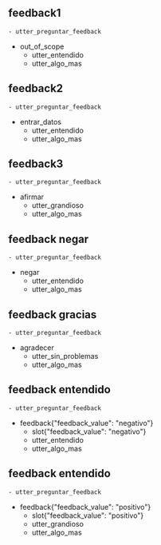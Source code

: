 ## feedback1
    - utter_preguntar_feedback
* out_of_scope
    - utter_entendido
    - utter_algo_mas

## feedback2
    - utter_preguntar_feedback
* entrar_datos
    - utter_entendido
    - utter_algo_mas

## feedback3
    - utter_preguntar_feedback
* afirmar
    - utter_grandioso
    - utter_algo_mas

## feedback negar
    - utter_preguntar_feedback
* negar
    - utter_entendido
    - utter_algo_mas

## feedback gracias
    - utter_preguntar_feedback
* agradecer
    - utter_sin_problemas
    - utter_algo_mas

## feedback entendido
    - utter_preguntar_feedback
* feedback{"feedback_value": "negativo"}
    - slot{"feedback_value": "negativo"}
    - utter_entendido
    - utter_algo_mas

## feedback entendido
    - utter_preguntar_feedback
* feedback{"feedback_value": "positivo"}
    - slot{"feedback_value": "positivo"}
    - utter_grandioso
    - utter_algo_mas